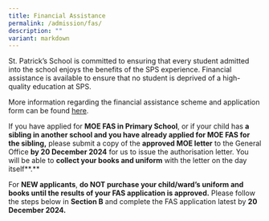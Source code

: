 ```yaml
---
title: Financial Assistance
permalink: /admission/fas/
description: ""
variant: markdown
---
```

<p>St. Patrick’s School is committed to ensuring that every student admitted
into the school enjoys the benefits of the SPS experience. Financial assistance
is available to ensure that no student is deprived of a high-quality education
at SPS.</p>
<p>More information regarding the financial assistance scheme&nbsp;and application
form can be found <a href="https://www.moe.gov.sg/financial-matters/financial-assistance" rel="noopener noreferrer nofollow" target="_blank">here</a>.</p>

  

If you have applied for **MOE FAS in Primary School**, or if your child has **a sibling in another school and you have already applied for MOE FAS for the sibling,** please submit a copy of the **approved MOE letter** to the General Office **by 20 December 2024** for us to issue the authorisation letter. You will be able to **collect your books and uniform** with the letter on the day itself**.**

For **NEW applicants**, **do NOT purchase your child/ward’s uniform and books until the results of your FAS application is approved.** Please follow the steps below in **Section B** and complete the FAS application latest by **20 December 2024.**